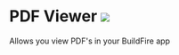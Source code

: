 # PDF Viewer  ![](https://api.travis-ci.org/BuildFire/pdfViewerPlugin.svg)
Allows you view PDF's in your BuildFire app
